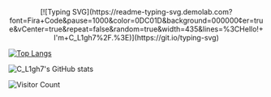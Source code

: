 <center>
[![Typing SVG](https://readme-typing-svg.demolab.com?font=Fira+Code&pause=1000&color=0DC01D&background=000000&center=true&vCenter=true&repeat=false&random=true&width=435&lines=%3CHello!+I'm+C_L1gh7%2F.%3E)](https://git.io/typing-svg)
</center>

[![Top Langs](https://github-readme-stats.vercel.app/api/top-langs/?username=C-L1gh7&layout=compact)](https://github.com/anuraghazra/github-readme-stats)

![C_L1gh7's GitHub stats](https://github-readme-stats.vercel.app/api?username=C-L1gh7&count_private=true&show_icons=true)

![Visitor Count](https://profile-counter.glitch.me/C-L1gh7/count.svg)

